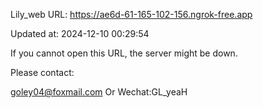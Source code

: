 Lily_web URL: https://ae6d-61-165-102-156.ngrok-free.app

Updated at: 2024-12-10 00:29:54

If you cannot open this URL, the server might be down.

Please contact: 

goley04@foxmail.com Or Wechat:GL_yeaH